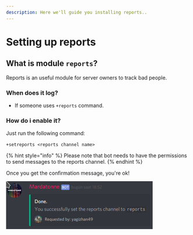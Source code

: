 ```yaml
---
description: Here we'll guide you installing reports..
---
```


# Setting up reports

## What is module **`reports`**?

Reports is an useful module for server owners to track bad people.

### When does it log?

* If someone uses `+reports` command.

### How do i enable it?

Just run the following command:

```text
+setreports <reports channel name>
```

{% hint style="info" %}
 Please note that bot needs to have the permissions to send messages to the reports channel.
{% endhint %}

Once you get the confirmation message, you're ok!

![Confirmation message](.gitbook/assets/screenshot_20181103_185214.png)



